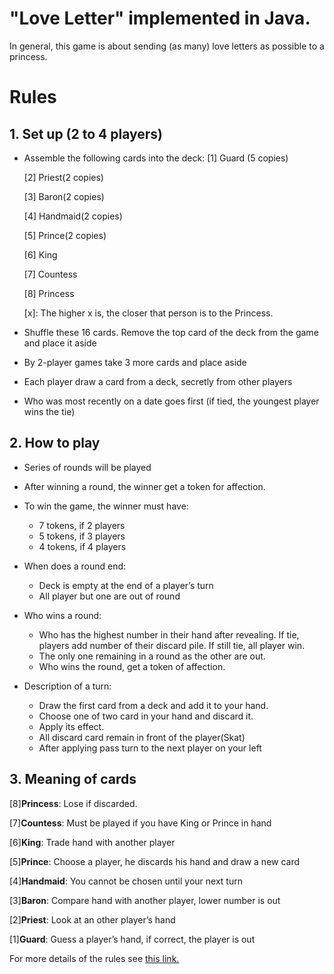 # "Love Letter" implemented in Java.
In general, this game is about sending (as many) love letters as possible to a princess.
# Rules
## 1. Set up (2 to 4 players)
- Assemble the following cards into the deck: 
   [1] Guard (5 copies)

   [2] Priest(2 copies)

   [3] Baron(2 copies)

   [4] Handmaid(2 copies)

   [5] Prince(2 copies)

   [6] King

   [7] Countess

   [8] Princess
   
   [x]: The higher x is, the closer that person is to the Princess.

- 	Shuffle these 16 cards. Remove the top card of the deck from the game and place it aside
- By 2-player games take 3 more cards and place aside
-	Each player draw a card from a deck, secretly from other players
-	Who was most recently on a date goes first (if tied, the youngest player wins the tie)
## 2.	How to play
-	Series of rounds will be played
-	After winning a round, the winner get a token for affection.
- To win the game, the winner must have:
  - 7 tokens, if 2 players
  - 5 tokens, if 3 players
  - 4 tokens, if 4 players

- When does a round end: 
  - Deck is empty at the end of a player’s turn
  - All player but one are out of round


- Who wins a round:
   - Who has the highest number in their hand after revealing. 
If tie, players add number of their discard pile. If still tie, all player win.
  - The only one remaining in a round as the other are out.
  - Who wins the round, get a token of affection.



    
-	Description of a turn:
     - Draw the first card from a deck and add it to your hand.
     - 	Choose one of two card in your hand and discard it.
     - Apply its effect.
     - All discard card remain in front of the player(Skat)
     - After applying pass turn to the next player on your left


## 3. Meaning of cards
[8]**Princess**: Lose if discarded.

[7]**Countess**: Must be played if you have King or Prince in hand

[6]**King**: Trade hand with another player	

[5]**Prince**: Choose a player, he discards his hand and draw a new card

[4]**Handmaid**: You cannot be chosen until your next turn

[3]**Baron**: Compare hand with another player, lower number is out

[2]**Priest**: Look at an other player’s hand

[1]**Guard**: Guess a player’s hand, if correct, the player is out

For more details of the rules see [this link.](http://alderac.com/wp-content/uploads/2017/11/Love-Letter-Premium_Rulebook.pdf)


